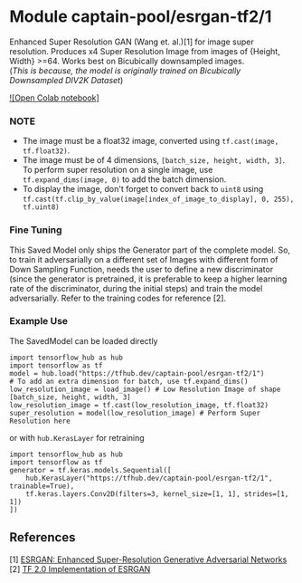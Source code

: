 # Module captain-pool/esrgan-tf2/1
Enhanced Super Resolution GAN (Wang et. al.)[1] for image super resolution.
Produces x4 Super Resolution Image from images of {Height, Width} >=64.
Works best on Bicubically downsampled images.\
(*This is because, the model is originally trained on Bicubically Downsampled DIV2K Dataset*)

<!-- asset-path: legacy -->
<!-- module-type: image-super-resolution -->
<!-- network-architecture: gan -->
<!-- dataset: div2k -->
<!-- language: en -->
<!-- fine-tunable: true -->
<!-- format: saved_model_2 -->
<!-- license: MIT -->

[![Open Colab notebook]](https://colab.research.google.com/github/tensorflow/hub/blob/master/examples/colab/image_enhancing.ipynb)

### NOTE
- The image must be a float32 image, converted using `tf.cast(image, tf.float32)`.
- The image must be of 4 dimensions, `[batch_size, height, width, 3]`.
  To perform super resolution on a single image, use `tf.expand_dims(image, 0)` to add
  the batch dimension.
- To display the image, don't forget to convert back to `uint8` using  
`tf.cast(tf.clip_by_value(image[index_of_image_to_display], 0, 255), tf.uint8)`

### Fine Tuning
This Saved Model only ships the Generator part of the complete model. So, to train it
adversarially on a different set of Images  with different form of Down Sampling Function,
needs the user to define a new discriminator (since the generator is pretrained, it is
preferable to keep a higher learning rate of the discriminator, during the initial steps)
and train the model adversarially. Refer to the training codes for reference [2].

### Example Use

The SavedModel can be loaded directly
```python3
import tensorflow_hub as hub
import tensorflow as tf
model = hub.load("https://tfhub.dev/captain-pool/esrgan-tf2/1")
# To add an extra dimension for batch, use tf.expand_dims()
low_resolution_image = load_image() # Low Resolution Image of shape [batch_size, height, width, 3]
low_resolution_image = tf.cast(low_resolution_image, tf.float32)
super_resolution = model(low_resolution_image) # Perform Super Resolution here
```
or with `hub.KerasLayer` for retraining

```python3
import tensorflow_hub as hub
import tensorflow as tf
generator = tf.keras.models.Sequential([
    hub.KerasLayer("https://tfhub.dev/captain-pool/esrgan-tf2/1", trainable=True),
    tf.keras.layers.Conv2D(filters=3, kernel_size=[1, 1], strides=[1, 1])
])
```

References
--------------
[1] [ESRGAN: Enhanced Super-Resolution Generative Adversarial Networks](https://arxiv.org/abs/1809.00219)
[2] [TF 2.0 Implementation of ESRGAN](https://github.com/captain-pool/GSOC/tree/master/E2_ESRGAN)
